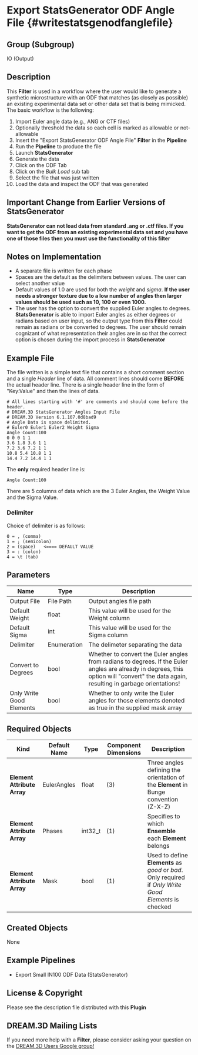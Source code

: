 Export StatsGenerator ODF Angle File {#writestatsgenodfanglefile}
=====

## Group (Subgroup) ##

IO (Output)

## Description ##

This **Filter** is used in a workflow where the user would like to generate a synthetic microstructure with an ODF that matches (as closely as possible) an existing experimental data set or other data set that is being mimicked. The basic workflow is the following:

1. Import Euler angle data (e.g., ANG or CTF files)
2. Optionally threshold the data so each cell is marked as allowable or not-allowable
3. Insert the "Export StatsGenerator ODF Angle File" **Filter** in the **Pipeline**
4. Run the **Pipeline** to produce the file
5. Launch **StatsGenerator**
6. Generate the data
7. Click on the ODF Tab
8. Click on the *Bulk Load* sub tab
9. Select the file that was just written
10. Load the data and inspect the ODF that was generated


## Important Change from Earlier Versions of StatsGenerator ##

**StatsGenerator can not load data from standard .ang or .ctf files. If you want to get the ODF from an existing experimental data set and you have one of those files then you must use the functionality of this filter**

## Notes on Implementation ##

+ A separate file is written for each phase
+ Spaces are the default as the delimiters between values. The user can select another value
+ Default values of 1.0 are used for both the _weight_ and _sigma_. **If the user needs a stronger texture due to a low number of angles then larger values should be used such as 10, 100 or even 1000.**
+ The user has the option to convert the supplied Euler angles to degrees. **StatsGenerator** is able to import Euler angles as either degrees or radians based on user input, so the output type from this **Filter** could remain as radians or be converted to degrees. The user should remain cognizant of what representation their angles are in so that the correct option is chosen during the import process in **StatsGenerator**

## Example File ##

The file written is a simple text file that contains a short comment section and a single _Header_ line of data. All comment lines should come **BEFORE** the actual header line. There is a single header line in the form of "Key:Value" and then the lines of data.

	# All lines starting with '#' are comments and should come before the header.
	# DREAM.3D StatsGenerator Angles Input File
	# DREAM.3D Version 6.1.107.0d8bad9
	# Angle Data is space delimited.
	# Euler0 Euler1 Euler2 Weight Sigma
	Angle Count:100
	0 0 0 1 1
	3.6 1.8 3.6 1 1
	7.2 3.6 7.2 1 1
	10.8 5.4 10.8 1 1
	14.4 7.2 14.4 1 1
	
The **only** required header line is:

	Angle Count:100

There are 5 columns of data which are the 3 Euler Angles, the Weight Value and the Sigma Value.


### Delimiter ###

Choice of delimiter is as follows:

    0 = , (comma)
    1 = ; (semicolon)
    2 = (space)   <==== DEFAULT VALUE
    3 = : (colon)
    4 = \t (tab)


## Parameters ##

| Name | Type | Description |
|---------|---------| --------------- |
| Output File | File Path | Output angles file path |
| Default Weight | float | This value will be used for the Weight column |
| Default Sigma | int | This value will be used for the Sigma column |
| Delimiter | Enumeration | The delimeter separating the data |
| Convert to Degrees | bool | Whether to convert the Euler angles from radians to degrees. If the Euler angles are already in degrees, this option will "convert" the data again, resulting in garbage orientations! |
| Only Write Good Elements | bool | Whether to only write the Euler angles for those elements denoted as true in the supplied mask array |


## Required Objects ##

| Kind | Default Name | Type | Component Dimensions | Description |
|-------|---------------------|--------|---------------------------------|-----------------|
| **Element Attribute Array** | EulerAngles | float | (3) | Three angles defining the orientation of the **Element** in Bunge convention (Z-X-Z) |
| **Element Attribute Array** | Phases | int32_t | (1) |  Specifies to which **Ensemble** each **Element** belongs |
| **Element Attribute Array** | Mask | bool | (1) | Used to define **Elements** as *good* or *bad*. Only required if _Only Write Good Elements_ is checked |

## Created Objects ##

None

## Example Pipelines ##

+ Export Small IN100 ODF Data (StatsGenerator)

## License & Copyright ##

Please see the description file distributed with this **Plugin**

## DREAM.3D Mailing Lists ##

If you need more help with a **Filter**, please consider asking your question on the [DREAM.3D Users Google group!](https://groups.google.com/forum/?hl=en#!forum/dream3d-users)

